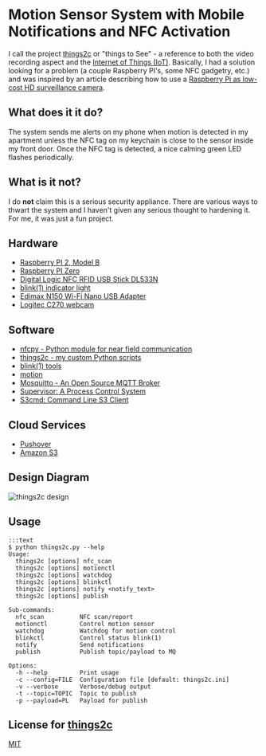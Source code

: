 # Motion Sensor System with Mobile Notifications and NFC Activation
I call the project [things2c](https://bitbucket.org/njgraham/things2c) or "things to See" - a reference to both the video recording aspect and the [Internet of Things (IoT)](https://en.wikipedia.org/wiki/Internet_of_Things).  Basically, I had a solution looking for a problem (a couple Raspberry PI's, some NFC gadgetry, etc.) and was inspired by an article describing how to use a [Raspberry Pi as low-cost HD surveillance camera](http://www.instructables.com/id/Raspberry-Pi-as-low-cost-HD-surveillance-camera/).

## What does it it do?
The system sends me alerts on my phone when motion is detected in my apartment unless the NFC tag on my keychain is close to the sensor inside my front door.  Once the NFC tag is detected, a nice calming green LED flashes periodically.

## What is it not?
I do **not** claim this is a serious security appliance.  There are various ways to thwart the system and I haven't given any serious thought to hardening it.  For me, it was just a fun project.

## Hardware
* [Raspberry PI 2, Model B](https://www.raspberrypi.org/products/raspberry-pi-2-model-b/)
* [Raspberry PI Zero](https://www.raspberrypi.org/products/pi-zero/)
* [Digital Logic NFC RFID USB Stick DL533N](http://www.d-logic.net/nfc-rfid-reader-sdk/products/nfc-usb-stick-dl533n)
* [blink(1) indicator light](https://blink1.thingm.com/)
* [Edimax N150 Wi-Fi Nano USB Adapter](http://www.edimax.com/edimax/merchandise/merchandise_detail/data/edimax/global/wireless_adapters_n150/ew-7811un)
* [Logitec C270 webcam](http://www.logitech.com/en-us/product/hd-webcam-c270)

## Software
* [nfcpy - Python module for near field communication](https://nfcpy.readthedocs.org/en/latest/)
* [things2c - my custom Python scripts](https://bitbucket.org/njgraham/things2c)
* [blink(1) tools](https://github.com/todbot/blink1)
* [motion](http://www.lavrsen.dk/foswiki/bin/view/Motion/WebHome)
* [Mosquitto - An Open Source MQTT Broker](http://mosquitto.org/)
* [Supervisor: A Process Control System](http://supervisord.org/)
* [S3cmd: Command Line S3 Client](http://s3tools.org/s3cmd)

## Cloud Services
* [Pushover](https://pushover.net/)
* [Amazon S3](https://aws.amazon.com/s3/)

## Design Diagram
![things2c design](https://bytebucket.org/njgraham/things2c/raw/default/design.png)

## Usage
    :::text
    $ python things2c.py --help
    Usage:
      things2c [options] nfc_scan
      things2c [options] motionctl
      things2c [options] watchdog
      things2c [options] blinkctl
      things2c [options] notify <notify_text>
      things2c [options] publish

    Sub-commands:
      nfc_scan          NFC scan/report
      motionctl         Control motion sensor
      watchdog          Watchdog for motion control
      blinkctl          Control status blink(1)
      notify            Send notifications
      publish           Publish topic/payload to MQ

    Options:
      -h --help         Print usage
      -c --config=FILE  Configuration file [default: things2c.ini]
      -v --verbose      Verbose/debug output
      -t --topic=TOPIC  Topic to publish
      -p --payload=PL   Payload for publish

## License for [things2c](https://bitbucket.org/njgraham/things2c)
[MIT](https://opensource.org/licenses/MIT)

